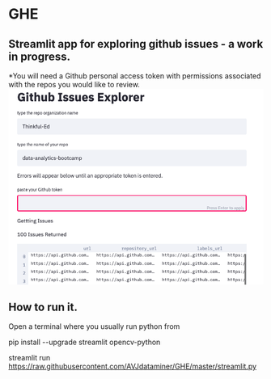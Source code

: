 # GHE
## Streamlit app for exploring github issues - a work in progress.
*You will need a Github personal access token with permissions associated with the repos you would like to review.
![](https://raw.githubusercontent.com/AVJdataminer/GHE/master/screenshot.png)

## How to run it.
Open a terminal where you usually run python from

pip install --upgrade streamlit opencv-python 

streamlit run https://raw.githubusercontent.com/AVJdataminer/GHE/master/streamlit.py
